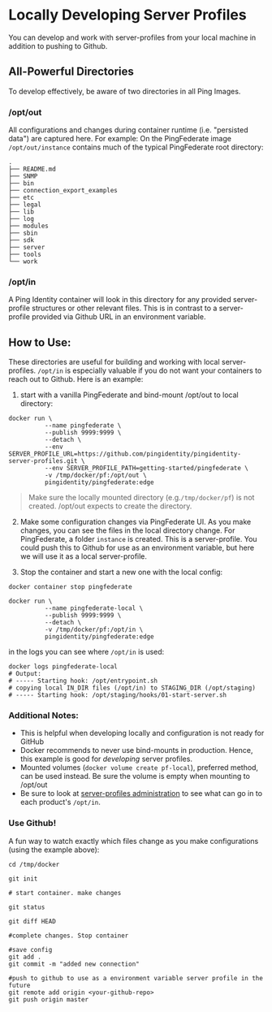 # Locally Developing Server Profiles
You can develop and work with server-profiles from your local machine in addition to pushing to Github.

## All-Powerful Directories
To develop effectively, be aware of two directories in all Ping Images. 

### /opt/out

All configurations and changes during container runtime (i.e. "persisted data") are captured here. For example: On the PingFederate image `/opt/out/instance` contains much of the typical PingFederate root directory: 
```
.
├── README.md
├── SNMP
├── bin
├── connection_export_examples
├── etc
├── legal
├── lib
├── log
├── modules
├── sbin
├── sdk
├── server
├── tools
└── work
```

### /opt/in
A Ping Identity container will look in this directory for any provided server-profile structures or other relevant files. This is in contrast to a server-profile provided via Github URL in an environment variable. 

## How to Use: 
These directories are useful for building and working with local server-profiles. `/opt/in` is especially valuable if you do not want your containers to reach out to Github. Here is an example: 
1. start with a vanilla PingFederate and bind-mount /opt/out to local directory: 
```shell
docker run \
          --name pingfederate \
          --publish 9999:9999 \
          --detach \
          --env SERVER_PROFILE_URL=https://github.com/pingidentity/pingidentity-server-profiles.git \
          --env SERVER_PROFILE_PATH=getting-started/pingfederate \
          -v /tmp/docker/pf:/opt/out \
          pingidentity/pingfederate:edge
```
> Make sure the locally mounted directory (e.g.`/tmp/docker/pf`) is not created. /opt/out expects to create the directory. 

2. Make some configuration changes via PingFederate UI. As you make changes, you can see the files in the local directory change. For PingFederate, a folder `instance` is created. This is a server-profile. You could push this to Github for use as an environment variable, but here we will use it as a local server-profile. 


3. Stop the container and start a new one with the local config:

```shell
docker container stop pingfederate

docker run \
          --name pingfederate-local \
          --publish 9999:9999 \
          --detach \
          -v /tmp/docker/pf:/opt/in \
          pingidentity/pingfederate:edge
```

in the logs you can see where `/opt/in` is used: 

```shell
docker logs pingfederate-local
# Output:
# ----- Starting hook: /opt/entrypoint.sh
# copying local IN_DIR files (/opt/in) to STAGING_DIR (/opt/staging)
# ----- Starting hook: /opt/staging/hooks/01-start-server.sh
```

### Additional Notes: 
* This is helpful when developing locally and configuration is not ready for GitHub
* Docker recommends to never use bind-mounts in production. Hence, this example is good for *developing* server profiles. 
* Mounted volumes (`docker volume create pf-local`), preferred method, can be used instead. Be sure the volume is empty when mounting to /opt/out
* Be sure to look at [server-profiles administration](./ADMINISTRATION.md) to see what can go in to each product's `/opt/in`. 

### Use Github!
A fun way to watch exactly which files change as you make configurations (using the example above): 

```
cd /tmp/docker

git init

# start container. make changes

git status

git diff HEAD

#complete changes. Stop container

#save config
git add .
git commit -m "added new connection"

#push to github to use as a environment variable server profile in the future
git remote add origin <your-github-repo>
git push origin master
```